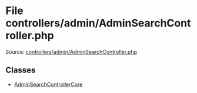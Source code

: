 File controllers/admin/AdminSearchController.php
=========

Source: [controllers/admin/AdminSearchController.php](https://github.com/PrestaShop/PrestaShop/blob/1.5.6.3/controllers/admin/AdminSearchController.php)


Classes
-------

* [AdminSearchControllerCore](class.AdminSearchControllerCore.md)

